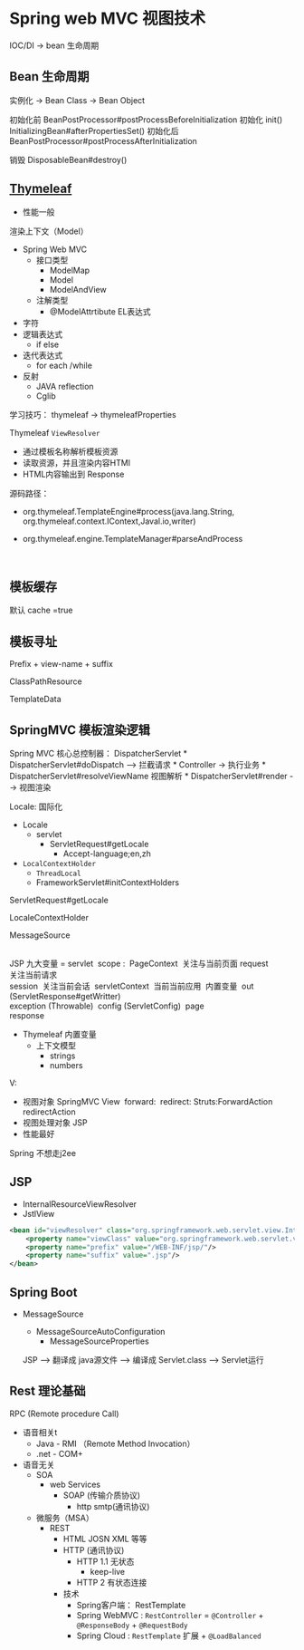 # Spring web MVC 视图技术

IOC/DI  -> bean 生命周期



## Bean 生命周期
实例化 -> Bean Class -> Bean Object


初始化前  BeanPostProcessor#postProcessBeforeInitialization
初始化 init() InitializingBean#afterPropertiesSet()
初始化后 BeanPostProcessor#postProcessAfterInitialization


销毁
DisposableBean#destroy()




## [Thymeleaf](www.thymeleaf.org)
* 性能一般

渲染上下文（Model）
 * Spring Web MVC 
     * 接口类型
        * ModelMap
        * Model
        * ModelAndView
     * 注解类型
        * @ModelAttrtibute
EL表达式
* 字符 
* 逻辑表达式
    * if else
* 迭代表达式
    * for each /while     
* 反射
    * JAVA reflection
    * Cglib
    
学习技巧： thymeleaf -> thymeleafProperties    

Thymeleaf  `ViewResolver`

 *  通过模板名称解析模板资源
 *  读取资源，并且渲染内容HTMl
 *  HTML内容输出到 Response

源码路径：

- org.thymeleaf.TemplateEngine#process(java.lang.String, org.thymeleaf.context.IContext,Javal.io,writer)

- org.thymeleaf.engine.TemplateManager#parseAndProcess

  ​	

## 模板缓存
   默认 cache =true 

## 模板寻址

Prefix + view-name + suffix

ClassPathResource 

TemplateData

## SpringMVC 模板渲染逻辑   

Spring  MVC 核心总控制器： DispatcherServlet
    * DispatcherServlet#doDispatch --> 拦截请求
    * Controller -> 执行业务
    * DispatcherServlet#resolveViewName 视图解析
    * DispatcherServlet#render --> 视图渲染

Locale: 国际化

* Locale
  * servlet
    * ServletRequest#getLocale
      * Accept-language;en,zh
* `LocalContextHolder`
  * `ThreadLocal`
  * FrameworkServlet#initContextHolders

ServletRequest#getLocale  

LocaleContextHolder  

MessageSource
​    
​    

JSP 九大变量  = servlet
​    scope :
​        PageContext
​             关注与当前页面
​        request     
​            关注当前请求    
​        session
​            关注当前会话
​        servletContext
​            当前当前应用
​    内置变量
​        out  (ServletResponse#getWritter)  
​        exception (Throwable)
​        config (ServletConfig)
​        page  
​        response
​    

* Thymeleaf 内置变量
    *  上下文模型
        *   strings
        *   numbers
    
V: 
  * 视图对象
       SpringMVC View
       ​     forward:
       ​     redirect:
       Struts:ForwardAction
       ​       redirectAction
  * 视图处理对象
JSP 
* 性能最好

Spring 不想走j2ee



## JSP

- InternalResourceViewResolver
- JstlView

```xml
<bean id="viewResolver" class="org.springframework.web.servlet.view.InternalResourceViewResolver">
    <property name="viewClass" value="org.springframework.web.servlet.view.JstlView"/>
    <property name="prefix" value="/WEB-INF/jsp/"/>
    <property name="suffix" value=".jsp"/>
</bean>
```

## Spring Boot

* MessageSource
  * MessageSourceAutoConfiguration
    * MessageSourceProperties

   JSP --> 翻译成 java源文件 --> 编译成 Servlet.class --> Servlet运行



## Rest 理论基础

RPC (Remote procedure Call)

* 语音相关t
  * Java - RMI （Remote Method Invocation）
  * .net - COM+
* 语音无关
  * SOA
    * web Services
      * SOAP (传输介质协议)
        * http smtp(通讯协议)
  * 微服务（MSA）
    * REST
      * HTML  JOSN XML 等等
      * HTTP (通讯协议)
        * HTTP 1.1 无状态
          * keep-live
        * HTTP 2  有状态连接
      * 技术
        * Spring客户端： RestTemplate
        * Spring WebMVC : `RestController` = `@Controller` + `@ResponseBody` + `@RequestBody` 
        * Spring Cloud :  `RestTemplate` 扩展 + `@LoadBalanced`

